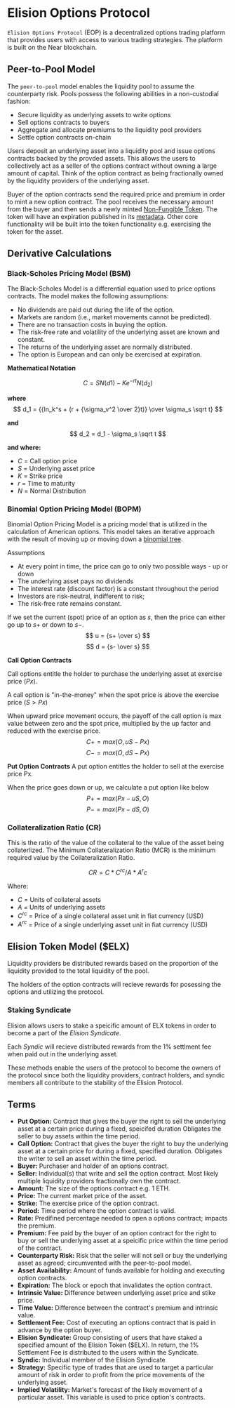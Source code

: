 
# Elision Options Protocol
`Elision Options Protocol` (EOP) is a decentralized options trading platform that provides users with access to various trading strategies. The platform is built on the Near blockchain.

## Peer-to-Pool Model
The `peer-to-pool` model enables the liquidity pool to assume the counterparty risk. Pools possess the following abilities in a non-custodial fashion:

* Secure liquidity as underlying assets to write options
* Sell options contracts to buyers
* Aggregate and allocate premiums to the liquidity pool providers
* Settle option contracts on-chain

Users deposit an underlying asset into a liquidity pool and issue options contracts backed by the provded assets. This allows the users to collectively act as a seller of the options contract without owning a large amount of capital. Think of the option contract as being fractionally owned by the liquidity providers of the underlying asset.

Buyer of the option contracts send the required price and premium in order to mint a new option contract. The pool receives the necessary amount from the buyer and then sends a newly minted [Non-Fungible Token](https://github.com/near/NEPs/blob/master/neps/nep-0171.md). The token will have an expiration published in its [metadata](https://github.com/near/NEPs/blob/master/neps/nep-0177.md). Other core functionality will be built into the token functionality e.g. exercising the token for the asset.

## Derivative Calculations

### **Black-Scholes Pricing Model (BSM)**
The Black-Scholes Model is a differential equation used to price options contracts. The model makes the following assumptions:
* No dividends are paid out during the life of the option.
* Markets are random (i.e., market movements cannot be predicted).
* There are no transaction costs in buying the option.
* The risk-free rate and volatility of the underlying asset are known and constant.
* The returns of the underlying asset are normally distributed.
* The option is European and can only be exercised at expiration.


**Mathematical Notation**

$${C=SN(d1)− Ke^{-rt}N(d_2)} $$

**where**
$$ d_1 = {{ln_k^s + (r + {\sigma_v^2 \over 2}t)} \over \sigma_s \sqrt t} $$

**and**
$$ d_2 = d_1 - \sigma_s \sqrt t $$

**and where:**
* $C$ = Call option price
* $S$ = Underlying asset price
* $K$ = Strike price
* $r$ = Time to maturity
* $N$ = Normal Distribution


### **Binomial Option Pricing Model (BOPM)**
Binomial Option Pricing Model is a pricing model that is utilized in the calculation of American options.
This model takes an iterative approach with the result of moving up or moving down a [binomial tree](https://www.investopedia.com/terms/b/binomial_tree.asp).

Assumptions
* At every point in time, the price can go to only two possible ways - up or down
* The underlying asset pays no dividends
* The interest rate (discount factor) is a constant throughout the period
* Investors are risk-neutral, indifferent to risk; 
* The risk-free rate remains constant.


If we set the current (spot) price of an option as $s$, then the price can either go up to $s+$ or down to $s-$.
$$ u = {s+ \over s} $$
$$ d = {s- \over s} $$

**Call Option Contracts**

Call options entitle the holder to purchase the underlying asset at exercise price $(Px)$.

A call option is "in-the-money" when the spot price is above the exercise price $(S > Px)$

When upward price movement occurs, the payoff of the call option is max value between zero and the spot price, multiplied by the up factor and reduced with the exercise price.
$$ C+ = max(O,uS - Px) $$
$$ C- = max(O,dS - Px) $$
    
**Put Option Contracts**
A put option entitles the holder to sell at the exercise price Px.

When the price goes down or up, we calculate a put option like below
$$ P+ = max(Px - uS,O) $$
$$ P- = max(Px - dS,O) $$

### Collateralization Ratio (CR)
This is the ratio of the value of the collateral to the value of the asset being collaterlized.
The Minimum Collateralization Ratio (MCR) is the minimum required value by the Collateralization Ratio.

$$ CR = C * C^{rc} / A * A^rc $$

Where:

* $C$    = Units of collateral assets
* $A$    = Units of underlying assets
* $C^{rc}$ = Price of a single collateral asset unit in fiat currency (USD)
* $A^{rc}$ = Price of a single underlying asset unit in fiat currency (USD)


## Elision Token Model ($ELX)
Liquidity providers be distributed rewards based on the proportion of the liquidity provided to the total liquidity of the pool.

The holders of the option contracts will recieve rewards for posessing the options and utilizing the protocol.

### **Staking Syndicate**
Elision allows users to stake a speicific amount of ELX tokens in order to become a part of the *Elision Syndicate*. 

Each *Syndic* will recieve distributed rewards from the 1% settlment fee when paid out in the underlying asset.

These methods enable the users of the protocol to become the owners of the protocol since both the liquidity providers, contract holders, and syndic members all contribute to the stability of the Elision Protocol.

## Terms
* **Put Option:** Contract that gives the buyer the right to sell the underlying asset at a certain price during a fixed, speicifed duration Obligates the seller to buy assets within the time period.
* **Call Option:** Contract that gives the buyer the right to buy the underlying asset at a certain price for during a fixed, specified duration. Obligates the writer to sell an asset within the time period.
* **Buyer:** Purchaser and holder of an options contract.
* **Seller:** Individual(s) that write and sell the option contract. Most likely multiple liquidity providers fractionally own the contract.
* **Amount:** The size of the options contract e.g. 1 ETH.
* **Price:** The current market price of the asset.
* **Strike:** The exercise price of the option contract.
* **Period:** Time period where the option contract is valid.
* **Rate:** Predifined percentage needed to open a options contract; impacts the premium.
* **Premium:** Fee paid by the buyer of an option contract for the right to buy or sell the underlying asset at a speicific price within the time period of the contract.
* **Counterparty Risk:** Risk that the seller will not sell or buy the underlying asset as agreed; circumvented with the peer-to-pool model.
* **Asset Availability:** Amount of funds available for holding and executing option contracts.
* **Expiration:** The block or epoch that invalidates the option contract.
* **Intrinsic Value:** Difference between underlying asset price and stike price.
* **Time Value:** Difference between the contract's premium and intrinsic value.
* **Settlement Fee:** Cost of executing an options contract that is paid in advance by the option buyer.
* **Elision Syndicate:** Group consisting of users that have staked a specified amount of the Elision Token ($ELX). In return, the 1% Settlement Fee is distributed to the users within the Syndicate.
* **Syndic:** Individual member of the Elision Syndicate
* **Strategy:** Specific type of trades that are used to target a particular amount of risk in order to profit from the price movements of the underlying asset.
* **Implied Volatility:** Market's forecast of the likely movement of a particular asset. This variable is used to price option's contracts.
